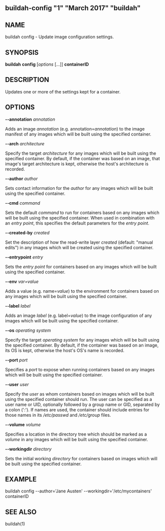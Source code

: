 ## buildah-config "1" "March 2017" "buildah"

## NAME
buildah config - Update image configuration settings.

## SYNOPSIS
**buildah** **config** [*options* [...]] **containerID**

## DESCRIPTION
Updates one or more of the settings kept for a container.

## OPTIONS

**--annotation** *annotation*

Adds an image *annotation* (e.g. annotation=*annotation*) to the image manifest
of any images which will be built using the specified container.

**--arch** *architecture*

Specify the target *architecture* for any images which will be built using the
specified container.  By default, if the container was based on an image, that
image's target architecture is kept, otherwise the host's architecture is
recorded.

**--author** *author*

Sets contact information for the *author* for any images which will be built
using the specified container.

**--cmd** *command*

Sets the default *command* to run for containers based on any images which will
be built using the specified container.  When used in combination with an
*entry point*, this specifies the default parameters for the *entry point*.

**--created-by** *created*

Set the description of how the read-write layer *created* (default: "manual
edits") in any images which will be created using the specified container.

**--entrypoint** *entry*

Sets the *entry point* for containers based on any images which will be built
using the specified container.

**--env** *var=value*

Adds a value (e.g. name=*value*) to the environment for containers based on any
images which will be built using the specified container.

**--label** *label*

Adds an image *label* (e.g. label=*value*) to the image configuration of any
images which will be built using the specified container.

**--os** *operating system*

Specify the target *operating system* for any images which will be built using
the specified container.  By default, if the container was based on an image,
its OS is kept, otherwise the host's OS's name is recorded.

**--port** *port*

Specifies a *port* to expose when running containers based on any images which
will be built using the specified container.

**--user** *user*

Specify the *user* as whom containers based on images which will be built using
the specified container should run.  The user can be specified as a user name
or UID, optionally followed by a group name or GID, separated by a colon (':').
If names are used, the container should include entries for those names in its
*/etc/passwd* and */etc/group* files.

**--volume** *volume*

Specifies a location in the directory tree which should be marked as a *volume*
in any images which will be built using the specified container.

**--workingdir** *directory*

Sets the initial working *directory* for containers based on images which will
be built using the specified container.

## EXAMPLE

buildah config --author='Jane Austen' --workingdir='/etc/mycontainers' containerID

## SEE ALSO
buildah(1)
